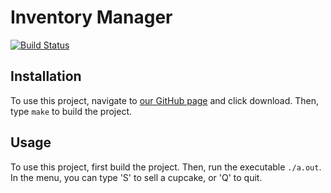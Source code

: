 # Inventory Manager
[![Build Status](https://travis-ci.org/cpwilsonChico/Inventory.svg?branch=master)](https://travis-ci.org/cpwilsonChico/Inventory)

## Installation
To use this project, navigate to [our GitHub page](https://github.com/ChicoState/Inventory) and click download. Then, type `make` to build the project.

## Usage
To use this project, first build the project. Then, run the executable `./a.out`.
In the menu, you can type 'S' to sell a cupcake, or 'Q' to quit.

